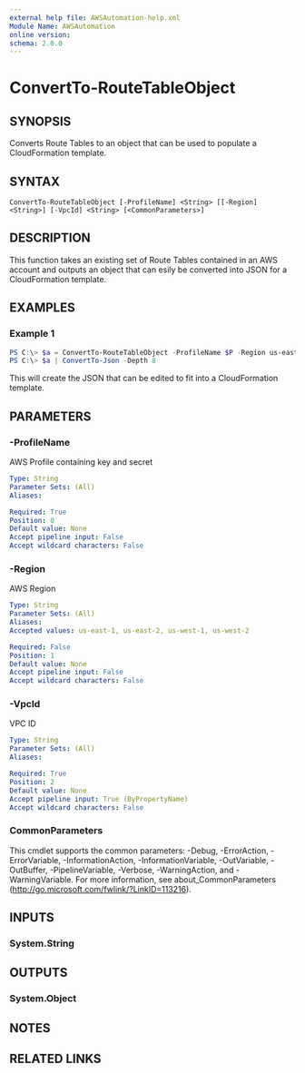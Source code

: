 ```yaml
---
external help file: AWSAutomation-help.xml
Module Name: AWSAutomation
online version:
schema: 2.0.0
---
```


# ConvertTo-RouteTableObject

## SYNOPSIS
Converts Route Tables to an object that can be used to populate a CloudFormation template.

## SYNTAX

```
ConvertTo-RouteTableObject [-ProfileName] <String> [[-Region] <String>] [-VpcId] <String> [<CommonParameters>]
```

## DESCRIPTION
This function takes an existing set of Route Tables contained in an AWS account and outputs an object that can esily be converted into JSON for a CloudFormation template.

## EXAMPLES

### Example 1
```powershell
PS C:\> $a = ConvertTo-RouteTableObject -ProfileName $P -Region us-east-1
PS C:\> $a | ConvertTo-Json -Depth 8
```

This will create the JSON that can be edited to fit into a CloudFormation template.

## PARAMETERS

### -ProfileName
AWS Profile containing key and secret

```yaml
Type: String
Parameter Sets: (All)
Aliases:

Required: True
Position: 0
Default value: None
Accept pipeline input: False
Accept wildcard characters: False
```

### -Region
AWS Region

```yaml
Type: String
Parameter Sets: (All)
Aliases:
Accepted values: us-east-1, us-east-2, us-west-1, us-west-2

Required: False
Position: 1
Default value: None
Accept pipeline input: False
Accept wildcard characters: False
```

### -VpcId
VPC ID

```yaml
Type: String
Parameter Sets: (All)
Aliases:

Required: True
Position: 2
Default value: None
Accept pipeline input: True (ByPropertyName)
Accept wildcard characters: False
```

### CommonParameters
This cmdlet supports the common parameters: -Debug, -ErrorAction, -ErrorVariable, -InformationAction, -InformationVariable, -OutVariable, -OutBuffer, -PipelineVariable, -Verbose, -WarningAction, and -WarningVariable.
For more information, see about_CommonParameters (http://go.microsoft.com/fwlink/?LinkID=113216).

## INPUTS

### System.String

## OUTPUTS

### System.Object
## NOTES

## RELATED LINKS
